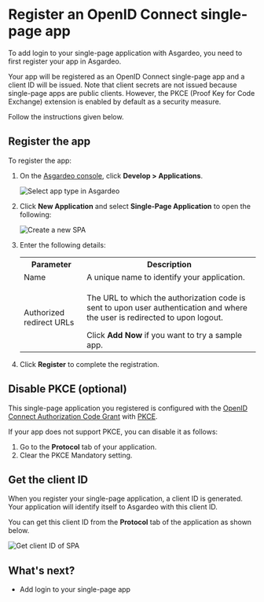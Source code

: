 # Register an OpenID Connect single-page app

To add login to your single-page application with Asgardeo, you need to first register your app in Asgardeo. 

Your app will be registered as an OpenID Connect single-page app and a client ID will be issued. Note that client secrets are not issued because single-page apps are public clients. However, the <a :href="$withBase('/references/app-settings/oidc-settings-for-app/#proof-key-for-code-exchange-pkce')">PKCE (Proof Key for Code Exchange)</a> extension is enabled by default as a security measure.

Follow the instructions given below.

## Register the app

To register the app:

1. On the [Asgardeo console](https://console.asgardeo.io/login), click **Develop > Applications**.

    <img :src="$withBase('/assets/img/guides/applications/select-app-type.png')" alt="Select app type in Asgardeo">

2. Click **New Application** and select **Single-Page Application** to open the following:

    <img :src="$withBase('/assets/img/guides/applications/create-new-spa.png')" alt="Create a new SPA">

3. Enter the following details:

    <table>
        <tr>
            <th>Parameter</th>
            <th>Description</th>
        </tr>
        <tr>
            <td>Name</td>
            <td>A unique name to identify your application.</td>
        </tr>
        <tr>
            <td>Authorized redirect URLs</td>
            <td><p>The URL to which the authorization code is sent to upon user authentication and where the user is redirected to upon logout.</p> Click <b>Add Now</b> if you want to try a sample app.</td>
        </tr>
    </table>

5. Click **Register** to complete the registration.

## Disable PKCE (optional)

This single-page application you registered is configured with the [OpenID Connect Authorization Code Grant](https://openid.net/specs/openid-connect-core-1_0.html#CodeFlowAuth) with [PKCE](https://datatracker.ietf.org/doc/html/rfc7636). 

If your app does not support PKCE, you can disable it as follows:

1. Go to the **Protocol** tab of your application.
2. Clear the <a :href="$withBase('/references/app-settings/oidc-settings-for-app/#proof-key-for-code-exchange-pkce')">PKCE Mandatory</a> setting.

## Get the client ID

When you register your single-page application, a client ID is generated. Your application will identify itself to Asgardeo with this client ID.

You can get this client ID from the **Protocol** tab of the application as shown below.

<img :src="$withBase('/assets/img/guides/applications/get-client-id.png')" alt="Get client ID of SPA">

## What's next?

- <a :href="$withBase('/guides/authentication/add-login-to-single-page-app/')">Add login to your single-page app</a>